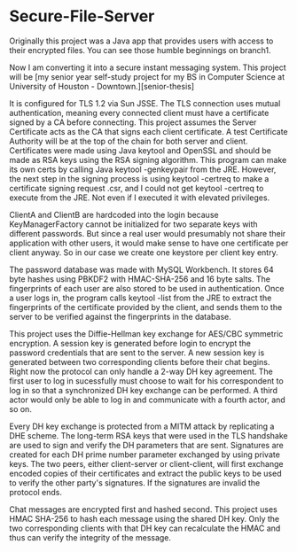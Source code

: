 # Secure-File-Server

Originally this project was a Java app that provides users with access to their encrypted files. You can see those humble beginnings on branch1.

Now I am converting it into a secure instant messaging system. This project will be [my senior year self-study project for my BS in Computer Science at University of Houston - Downtown.][senior-thesis] 

It is configured for TLS 1.2 via Sun JSSE. The TLS connection uses mutual authentication, meaning every connected client must have a certificate signed by a CA before connecting. This project assumes the Server Certificate acts as the CA that signs each client certificate. A test Certificate Authority will be at the top of the chain for both server and client. Certificates were made using Java keytool and OpenSSL and should be made as RSA keys using the RSA signing algorithm. This program can make its own certs by calling Java keytool -genkeypair from the JRE. However, the next step in the signing process is using keytool -certreq to make a certificate signing request .csr, and I could not get keytool -certreq to execute from the JRE. Not even if I executed it with elevated privileges. 

ClientA and ClientB are hardcoded into the login because KeyManagerFactory cannot be initialized for two separate keys with different passwords. But since a real user would presumably not share their application with other users, it would make sense to have one certificate per client anyway. So in our case we create one keystore per client key entry.

The password database was made with MySQL Workbench. It stores 64 byte hashes using PBKDF2 with HMAC-SHA-256 and 16 byte salts. The fingerprints of each user are also stored to be used in authentication. Once a user logs in, the program calls keytool -list from the JRE to extract the fingerprints of the certificate provided by the client, and sends them to the server to be verified against the fingerprints in the database.

This project uses the Diffie-Hellman key exchange for AES/CBC symmetric encryption. A session key is generated before login to encrypt the password credentials that are sent to the server. A new session key is generated between two corresponding clients before their chat begins. Right now the protocol can only handle a 2-way DH key agreement. The first user to log in sucessfully must choose to wait for his correspondent to log in so that a synchronized DH key exchange can be performed. A third actor would only be able to log in and communicate with a fourth actor, and so on.

Every DH key exchange is protected from a MITM attack by replicating a DHE scheme. The long-term RSA keys that were used in the TLS handshake are used to sign and verify the DH parameters that are sent. Signatures are created for each DH prime number parameter exchanged by using private keys. The two peers, either client-server or client-client, will first exchange encoded copies of their certificates and extract the public keys to be used to verify the other party's signatures. If the signatures are invalid the protocol ends.

Chat messages are encrypted first and hashed second. This project uses HMAC SHA-256 to hash each message using the shared DH key. Only the two corresponding clients with that DH key can recalculate the HMAC and thus can verify the integrity of the message.

[senior_thesis]: https://docs.google.com/document/d/1Pvsf8mkvSPBPWMvIS48InP2EKXXIy0nKCwXe14TLvbU/edit?usp=sharing

